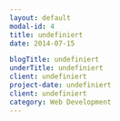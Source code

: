 ```yaml
---
layout: default
modal-id: 4
title: undefiniert
date: 2014-07-15

blogTitle: undefiniert
underTitle: undefiniert
client: undefiniert
project-date: undefiniert
client: undefiniert
category: Web Development
---
```



